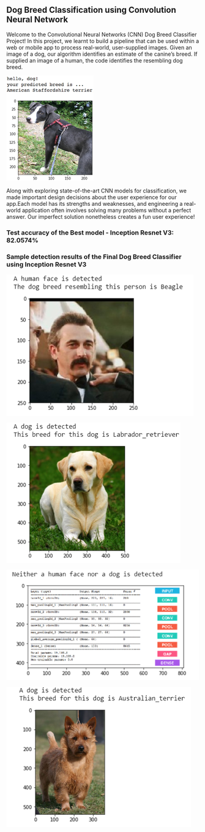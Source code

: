 [//]: # (Image References)

[image1]: ./images/sample_dog_output.png "Sample Output"
[image2]: ./images/vgg16_model.png "VGG-16 Model Keras Layers"
[image3]: ./images/vgg16_model_draw.png "VGG16 Model Figure"
[image4]: ./human_dog_detected.PNG "human dog"
[image5]: ./Lab_detected.PNG "Lab detected"
[image6]: ./No_human_no_dog_detected.PNG "No human dog"
[image7]: ./Australian_terrier_detected.PNG "Australian terrier"


## Dog Breed Classification using Convolution Neural Network

Welcome to the Convolutional Neural Networks (CNN) Dog Breed Classifier Project! In this project, we learnt to build a pipeline that can be used within a web or mobile app to process real-world, user-supplied images.  Given an image of a dog, our algorithm identifies an estimate of the canine’s breed.  If supplied an image of a human, the code identifies the resembling dog breed.  

![Sample Output][image1]

Along with exploring state-of-the-art CNN models for classification, we made important design decisions about the user experience for our app.Each model has its strengths and weaknesses, and engineering a real-world application often involves solving many problems without a perfect answer.  Our imperfect solution nonetheless creates a fun user experience!

### Test accuracy of the Best model - Inception Resnet V3: 82.0574%

### Sample detection results of the Final Dog Breed Classifier using Inception Resnet V3

![human dog][image4]

![Lab detected][image5]

![No human dog][image6]

![Australian terrier][image7]
